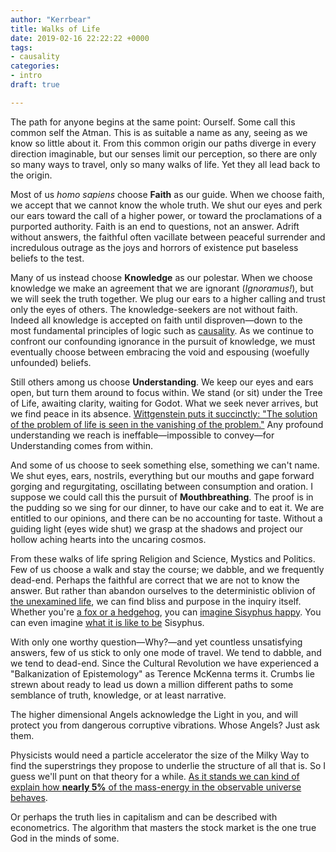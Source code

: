 ```yaml
---
author: "Kerrbear"
title: Walks of Life
date: 2019-02-16 22:22:22 +0000
tags:
- causality
categories:
- intro
draft: true

---
```

The path for anyone begins at the same point: Ourself. Some call this common self the Atman. This is as suitable a name as any, seeing as we know so little about it. From this common origin our paths diverge<!--more--> in every direction imaginable, but our senses limit our perception, so there are only so many ways to travel, only so many walks of life. Yet they all lead back to the origin.

Most of us _homo sapiens_ choose **Faith** as our guide. When we choose faith, we accept that we cannot know the whole truth. We shut our eyes and perk our ears toward the call of a higher power, or toward the proclamations of a purported authority. Faith is an end to questions, not an answer. Adrift without answers, the faithful often vacillate between peaceful surrender and incredulous outrage as the joys and horrors of existence put baseless beliefs to the test.

Many of us instead choose **Knowledge** as our polestar. When we choose knowledge we make an agreement that we are ignorant (_Ignoramus!_), but we will seek the truth together. We plug our ears to a higher calling and trust only the eyes of others. The knowledge-seekers are not without faith. Indeed all knowledge is accepted on faith until disproven—down to the most fundamental principles of logic such as [causality](/tags/causality). As we continue to confront our confounding ignorance in the pursuit of knowledge, we must eventually choose between embracing the void and espousing (woefully unfounded) beliefs.

Still others among us choose **Understanding**. We keep our eyes and ears open, but turn them around to focus within. We stand (or sit) under the Tree of Life, awaiting clarity, waiting for Godot. What we seek never arrives, but we find peace in its absence. [Wittgenstein puts it succinctly: "The solution of the problem of life is seen in the vanishing of the problem."](http://www.tractatuslogico-philosophicus.com/#node/n6-521) Any profound understanding we reach is ineffable—impossible to convey—for Understanding comes from within.

And some of us choose to seek something else, something we can't name. We shut eyes, ears, nostrils, everything but our mouths and gape forward gorging and regurgitating, oscillating between consumption and oration. I suppose we could call this the pursuit of **Mouthbreathing**. The proof is in the pudding so we sing for our dinner, to have our cake and to eat it. We are entitled to our opinions, and there can be no accounting for taste. Without a guiding light (eyes wide shut) we grasp at the shadows and project our hollow aching hearts into the uncaring cosmos.

From these walks of life spring Religion and Science, Mystics and Politics. Few of us choose a walk and stay the course; we dabble, and we frequently dead-end. Perhaps the faithful are correct that we are not to know the answer. But rather than abandon ourselves to the deterministic oblivion of [the unexamined life](https://www.wikiwand.com/en/The_unexamined_life_is_not_worth_living), we can find bliss and purpose in the inquiry itself. Whether you're [a fox or a hedgehog](http://assets.press.princeton.edu/chapters/s9981.pdf), you can [imagine Sisyphus happy](https://www.sccs.swarthmore.edu/users/00/pwillen1/lit/msysip.htm). You can even imagine [what it is like to be](https://organizations.utep.edu/portals/1475/nagel_bat.pdf) Sisyphus.

With only one worthy question—Why?—and yet countless unsatisfying answers, few of us stick to only one mode of travel. We tend to dabble, and we tend to dead-end. Since the Cultural Revolution we have experienced a "Balkanization of Epistemology" as Terence McKenna terms it. Crumbs lie strewn about ready to lead us down a million different paths to some semblance of truth, knowledge, or at least narrative.

The higher dimensional Angels acknowledge the Light in you, and will protect you from dangerous corruptive vibrations. Whose Angels? Just ask them.

Physicists would need a particle accelerator the size of the Milky Way to find the superstrings they propose to underlie the structure of all that is. So I guess we'll punt on that theory for a while. [As it stands we can kind of explain how **nearly 5%** of the mass-energy in the observable universe behaves](https://science.nasa.gov/astrophysics/focus-areas/what-is-dark-energy).

Or perhaps the truth lies in capitalism and can be described with econometrics. The algorithm that masters the stock market is the one true God in the minds of some.

